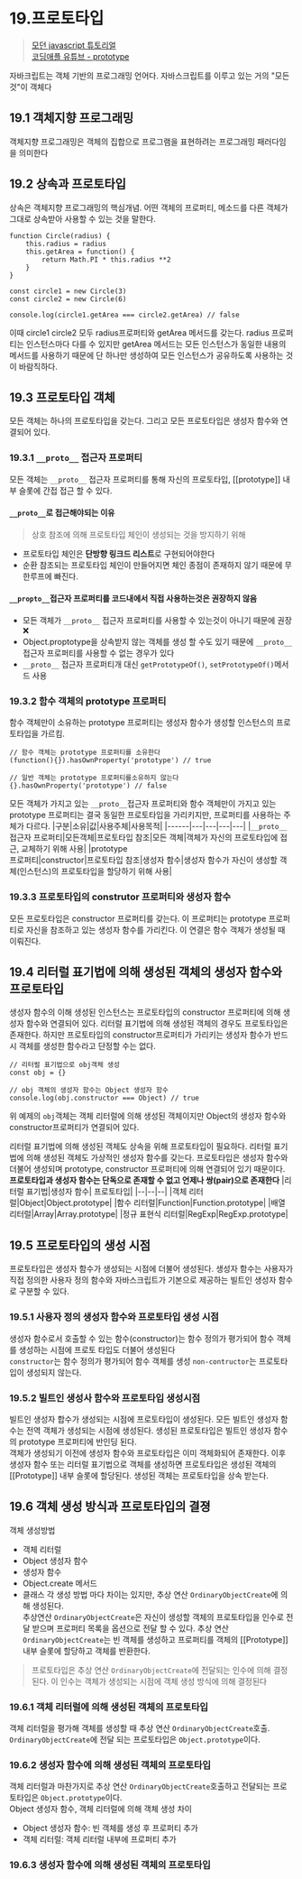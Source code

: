 # 19.프로토타입
> [모던 javascript 튜토리얼](https://ko.javascript.info/prototypes)<br>
> [코딩애플 유튜브 - prototype](https://youtu.be/wUgmzvExL_E?feature=shared)

자바크립트는 객체 기반의 프로그래밍 언어다.
자바스크립트를 이루고 있는 거의 "모든것"이 객체다

## 19.1 객체지향 프로그래밍
객체지향 프로그래밍은 객체의 집합으로 프로그램을 표현하려는 프로그래밍 패러다임을 의미한다

## 19.2 상속과 프로토타입
상속은 객체지향 프로그래밍의 핵심개념.
어떤 객체의 프로퍼티, 메소드를 다른 객체가 그대로 상속받아 사용할 수 있는 것을 말한다.
```
function Circle(radius) {
	this.radius = radius
	this.getArea = function() {
		return Math.PI * this.radius **2
	}
}

const circle1 = new Circle(3)
const circle2 = new Circle(6)

console.log(circle1.getArea === circle2.getArea) // false
```
이때 circle1 circle2 모두 radius프로퍼티와 getArea 메서드를 갖는다. radius 프로퍼티는 인스턴스마다 다를 수 있지만 getArea 메서드는 모든 인스턴스가 동일한 내용의 메서드를 사용하기 때문에 단 하나만 생성하여 모든 인스턴스가 공유하도록 사용하는 것이 바람직하다.

## 19.3 프로토타입 객체
모든 객체는 하나의 프로토타입을 갖는다. 그리고 모든 프로토타입은 생성자 함수와 연결되어 있다.

### 19.3.1 `__proto__` 접근자 프로퍼티
모든 객체는 `__proto__` 접근자 프로퍼티를 통해 자신의 프로토타입, [[prototype]] 내부 슬롯에 간접 접근 할 수 있다.

#### `__proto__`로 접근해야되는 이유
> 상호 참조에 의해 프로토타입 체인이 생성되는 것을 방지하기 위해
- 프로토타입 체인은 **단방향 링크드 리스트**로 구현되어야한다
- 순환 참조되는 프로토타입 체인이 만들어지면 체인 종점이 존재하지 않기 때문에 무한루프에 빠진다.

#### `__propto__`접근자 프로퍼티를 코드내에서 직접 사용하는것은 권장하지 않음
- 모든 객체가 `__proto__` 접근자 프로퍼티를 사용할 수 있는것이 아니기 때문에 권장❌
- Object.proptotype을 상속받지 않는 객체를 생성 할 수도 있기 때문에 `__proto__` 접근자 프로퍼티를 사용할 수 없는 경우가 있다
- `__proto__` 접근자 프로퍼티개 대신 `getPrototypeOf()`, `setPrototypeOf()`메서드 사용

### 19.3.2 함수 객체의 prototype 프로퍼티
함수 객체만이 소유하는 prototype 프로퍼티는 생성자 함수가 생성할 인스턴스의 프로토타입을 가르킴.
```
// 함수 객체는 prototype 프로퍼티를 소유한다
(function(){}).hasOwnProperty('prototype') // true

// 일반 객체는 prototype 프로퍼티를소유하지 않는다
{}.hasOwnProperty('prototype') // false
```
모든 객체가 가지고 있는 `__proto__`접근자 프로퍼티와 함수 객체만이 가지고 있는 prototype 프로퍼티는 결국 동일한 프로토타입을 가리키지만, 프로퍼티를 사용하는 주체가 다르다.
|구분|소유|값|사용주체|사용목적|
|------|---|---|---|---|
|`__proto__` <br>접근자 프로퍼티|모든객체|프로토타입 참조|모든 객체|객체가 자신의 프로토타입에 접근, 교체하기 위해 사용|
|prototype<br>프로퍼티|constructor|프로토타입 참조|생성자 함수|생성자 함수가 자신이 생성할 객체(인스턴스)의 프로토타입을 할당하기 위해 사용|
### 19.3.3 프로토타입의 construtor 프로퍼티와 생성자 함수
모든 프로토타입은 constructor 프로퍼티를 갖는다. 이 프로퍼티는 prototype 프로퍼티로 자신을 참조하고 있는 생성자 함수를 가리킨다. 이 연결은 함수 객체가 생성될 때 이뤄진다.

## 19.4 리터럴 표기법에 의해 생성된 객체의 생성자 함수와 프로토타입
생성자 함수의 이해 생성된 인스턴스는 프로토타입의 constructor 프로퍼티에 의해 생성자 함수와 연결되어 있다.
리터럴 표기법에 의해 생성된 객체의 경우도 프로토타입은 존재한다. 하지만 프로토타입의 constructor프로퍼티가 가리키는 생성자 함수가 반드시 객체를 생성한 함수라고 단정할 수는 없다.
```
// 리터럴 표기법으로 obj객체 생성
const obj = {}

// obj 객체의 생성자 함수는 Object 생성자 함수
console.log(obj.constructor === Object) // true
```
위 예제의 `obj`객체는 객체 리터럴에 의해 생성된 객체이지만 Object의 생성자 함수와 constructor프로퍼티가 연결되어 있다.

리터럴 표기법에 의해 생성된 객체도 상속을 위해 프로토타입이 필요하다. 리터럴 표기법에 의해 생성된 객체도 가상적인 생성자 함수를 갖는다. 프로토타입은 생성자 함수와 더불어 생성되며 prototype, constructor 프로퍼티에 의해 연결되어 있기 때문이다.
**프로토타입과 생성자 함수는 단독으로 존재할 수 없고 언제나 쌍(pair)으로 존재한다**
|리터럴 표기법|생성자 함수| 프로토타입|
|--|--|--|
|객체 리터럴|Object|Object.prototype|
|함수 리터럴|Function|Function.prototype|
|배열 리터럴|Array|Array.prototype|
|정규 표현식 리터럴|RegExp|RegExp.prototype|

## 19.5 프로토타입의 생성 시점
프로토타입은 생성자 함수가 생성되는 시점에 더불어 생성된다. 생성자 함수는 사용자가 직접 정의한 사용자 정의 함수와 자바스크립트가 기본으로 제공하는 빌트인 생성자 함수로 구분할 수 있다.

### 19.5.1 사용자 정의 생성자 함수와 프로토타입 생성 시점
생성자 함수로서 호출할 수 있는 함수(constructor)는 함수 정의가 평가되어 함수 객체를 생성하는 시점에 프로토 타입도 더불어 생성된다<br>
`constructor`는 함수 정의가 평가되어 함수 객체를 생성 `non-contructor`는 프로토타입이 생성되지 않는다.

### 19.5.2 빌트인 생성사 함수와 프로토타입 생성시점
빌트인 생성자 합수가 생성되는 시점에 프로토타입이 생성된다. 모든 빌트인 생성자 함수는 전역 객체가 생성되는 시점에 생성된다. 생성된 프로토타입은 빌트인 생성자 함수의 prototype 프로퍼티에 반인딩 된다.<br>
객체가 생성되기 이전에 생성자 함수와 프로토타입은 이미 객체화되어 존재한다. 이후 생성자 함수 또는 리터럴 표기법으로 객체를 생성하면 프로토타입은 생성된 객체의 [[Prototype]] 내부 슬롯에 할당된다. 생성된 객체는 프로토타입을 상속 받는다.

## 19.6 객체 생성 방식과 프로토타입의 결졍
객체 생성방법
- 객체 리터럴
- Object 생성자 함수
- 생성자 함수
- Object.create 메서드
- 클래스
각 생성 방법 마다 차이는 있지만, 추상 연산 `OrdinaryObjectCreate`에 의해 생성된다.<br>
추상연산 `OrdinaryObjectCreate`은 자신이 생성할 객체의 프로토타입을 인수로 전달 받으며 프로퍼티 목록을 옵션으로 전달 할 수 있다. 추상 연산 `OrdinaryObjectCreate`는 빈 객체를 생성하고 프로퍼티를 객체의 [[Prototype]] 내부 슬롯에 할당하고 객체를 반환한다.
> 프로토타입은 추상 연산 `OrdinaryObjectCreate`에 전달되는 인수에 의해 결정된다. 이 인수는 객체가 생성되는 시점에 객체 생성 방식에 의해 결정된다

### 19.6.1 객체 리터럴에 의해 생성된 객체의 프로토타입
객체 리터럴을 평가해 객체를 생성할 때 추상 연산 `OrdinaryObjectCreate`호출.<br>
`OrdinaryObjectCreate`에 전달 되는 프로토타입은 `Object.prototype`이다.

### 19.6.2 생성자 함수에 의해 생성된 객체의 프로토타입
객체 리터럴과 마찬가지로 추상 연산 `OrdinaryObjectCreate`호출하고 전달되는 프로토타입은 `Object.prototype`이다.<br>
Object 생성자 함수, 객체 리터럴에 의해 객체 생성 차이
- Object 생성자 함수: 빈 객체를 생성 후 프로퍼티 추가
- 객체 리터럴: 객체 리터럴 내부에 프로퍼티 추가

### 19.6.3 생성자 함수에 의해 생성된 객체의 프로토타입


